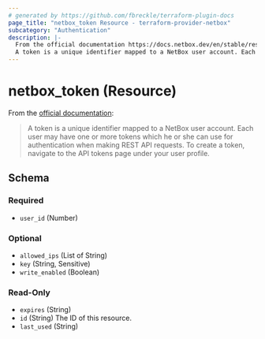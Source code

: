 ```yaml
---
# generated by https://github.com/fbreckle/terraform-plugin-docs
page_title: "netbox_token Resource - terraform-provider-netbox"
subcategory: "Authentication"
description: |-
  From the official documentation https://docs.netbox.dev/en/stable/rest-api/authentication/#tokens:
  A token is a unique identifier mapped to a NetBox user account. Each user may have one or more tokens which he or she can use for authentication when making REST API requests. To create a token, navigate to the API tokens page under your user profile.
---
```


# netbox_token (Resource)

From the [official documentation](https://docs.netbox.dev/en/stable/rest-api/authentication/#tokens):

> A token is a unique identifier mapped to a NetBox user account. Each user may have one or more tokens which he or she can use for authentication when making REST API requests. To create a token, navigate to the API tokens page under your user profile.



<!-- schema generated by tfplugindocs -->
## Schema

### Required

- `user_id` (Number)

### Optional

- `allowed_ips` (List of String)
- `key` (String, Sensitive)
- `write_enabled` (Boolean)

### Read-Only

- `expires` (String)
- `id` (String) The ID of this resource.
- `last_used` (String)
